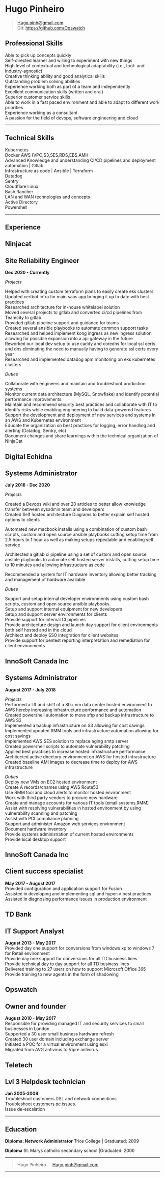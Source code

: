 # Hugo Pinheiro
 

> [Hugo.pinh@gmail.com](Hugo.pinh@gmail.com)  
> Git: https://github.com/Opswatch


## Professional Skills 

Able to pick up concepts quickly                                                                      
Self-directed learner and willing to experiment with new things                            
High level of contextual and technological adaptability (i.e., tool- and industry-agnostic)                                                                                     
Creative thinking ability and good analytical skills                                                   
Outstanding problem solving abilities                                                          
Experience working both as part of a team and independently                                          
Excellent communication skills (written and oral)                                              
Superior customer service skills                                                                     
Able to work in a fast paced environment and able to adapt to different work priorities                                                                                    
Experience working as a consultant                                                                            
A passion for the field of devops, software engineering and cloud

-------

## Technical Skills 

Kubernetes                                                         
Docker
AWS (VPC,S3,SES,RDS,EBS,AMI)                                                                                                                                                  
Advanced Knowledge and understanding CI/CD pipelines and deployment automation | Gitlab                                                                                       
Infrastructure as code | Ansible | Terraform                                                                                                                                  
Datadog                                                                                                                                                                       
Sentry                                                                                                                                                                        
Cloudflare                                                                                                                                                                    Linux                                                                                                                                                                         
Bash                                                                                                                                                                          Rancher                                                                             
LAN and WAN technologies and concepts                                                            
Active Directory                                                                                
Powershell                                                                                                                                             

------

## Experience 

## Ninjacat
## Site Reliability Engineer 
  __Dec 2020 - Currently__

  _Projects_

Helped with creating custom terraform plans to easily create eks clusters                                                                                                     
Updated certbot infra for main saas app bringing it up to date with best practices                                                                                            
Researched architecture for in-house whitelabel solution                                                                                                                      
Moved several projects to gitlab and converted ci/cd pipelines from Teamcity to gitlab                                                                                        
Provided gitlab pipeline support and guidance for teams                                                                                                                       
Created several ansible playbooks to automate common support tasks                                                                                                            
Researched and helped implement kong ingress as new ingress solution allowing for possible expansion into a api gateway in the future                                         
Reworked our local dev setup to use caddy and coredns for local ssl certs and dns eliminating the need to manually having to generate ssl certs every year                    
Researched and implemented datadog apm monitoring on eks kubernetes clusters                                                                                                  

  _Duties_

Collaborate with engineers and maintain and troubleshoot production systems                                                                                                   
Monitor current data architecture (MySQL, Snowflake) and identify potential performance improvements                                                                          
Maintain and recommend security best practices and collaborate with IT to identify risks while enabling engineering to build data-powered features                            
Support the development and deployment of new services and systems in an AWS and Kubernetes environment                                                                       
Educate the organization on best practices for logging, error handling and alerting (Datadog, Sentry, etc)                                                                    
Document changes and share learnings within the technical organization of NinjaCat                                                                                            

## Digital Echidna
## Systems Administrator
  __July 2018 - Dec 2020__
  
 _Projects_ 

Created a Devops wiki and over 20 articles to better allow knowledge transfer between sysadmin team and developers                                                       
Created Self hosted architecture Diagrams to better explain self hosted options to clients                                                                                                              

Automated new macbook installs using a combination of custom bash scripts, custom and open source ansible playbooks cutting setup time from 2.5 hours to 1 hour as well as making setups repeatable and enabling self service                                                                                                                            
                                                                                                                                                                              
Architected a gitlab ci pipeline using a set of custom and open source ansible playbooks to automate self hosted server installs, cutting setup time to 10 minutes and allowing infrastructure as code                                                                                                                                               
                                                                                                                                                                              
Recommended a system for IT hardware inventory allowing better tracking and management of hardware available                                                                                        

 _Duties_ 
 
Support and setup internal developer environments using custom bash scripts, custom and open source ansible playbooks.                                                                       
Setup and support internal equipment for new developers                                                                                                                      
Setup and support server environments for clients                                                                                                                             
Provide support for internal CI pipelines                                                                                                                                        
Provide architecture design and launch day support for client environments both self hosted and in the cloud                                                                    
Architect and deploy SSO integration for client websites                                                                                                                        
Provide support for pentest reporting interpretation and remediation for client environments                                                                                       


## InnoSoft Canada Inc
## Systems Administrator
  __August 2017 - July 2018__                                                                                                                                                                                             

 _Projects_                                                                                                                                                                                                             
Performed a lift and shift of a 80+ vm data center hosted environment to AWS hereby increasing infrastructure performance and automation                                                                                
Created powershell automation to move sftp and backup infrastructure to AWS S3                                                                                                                                          
Implemented a backup infrastructure on S3 allowing for cost savings                                                                                                                                                     
Implemented updated RMM tools and infrastructure automation allowing for cost savings                                                                                                                                   
Implemented AWS SES solution to replace aging smtp server                                                                                                                                                               
Created powershell scripts to automate vulnerability patching                                                                                                                                                           
Applied best practices to increase hosted infrastructure performance                                                                                                                                                    
Architected active directory environment on AWS for hosted infrastructure                                                                                                                                               
Created baseline AMI images to decrease time to deploy for AWS infrastructure                                                                                                                                           

 _Duties_                                                                                                                                                                                                               
Deploy new VMs on EC2 hosted environment                                                                                                                                                                                                                                                                                                                           
Create A records/cnames using AWS Route53                                                                                                                                                                                                                                                                
Use RMM tool and cloud alerts to monitor hosted environment                                                                                                                                                             
Work with third party vendors to procure new hardware                                                                                                                                                                   
Create and manage accounts for various IT tools (email systems,RMM)                                                                                                                                                     
Assist with resolving vulnerabilities in hosted environment by using vulnerability scanning and patching                                                                                                                
Assist with PCI compliance planning                                                                                                                                                                                     
Support and administer Amazon web services environment                                                                                                                                                                  
Document hardware inventory                                                                                                                                                                                             
Provide systems administration of current hosted environments                                                                                                                                                           
Provide local desktop support                                                                                                                                                                                           


## InnoSoft Canada Inc
## Client success specialist
  __May 2017 - August 2017__                                                                                                                                                                                            
Provided configuration and application support for Fusion                                                                                                                                                               
Assisted in developing and implementing sql and hyper-v best practices                                                                                                                                                 
Assisted in diagnosing performance issues in production environment                                                                                                                                                     

## TD Bank
## IT Support Analyst
  __August 2013 - May 2017__                                                                         
Provided day one support for conversions from windows xp to windows 7 for Retail environment                                                                                       
Provide day one support for conversions for all TD business lines                                          
Provide technical day to day support for all TD business lines                                             
Delivered training to 27 users on how to support Microsoft Office 365                                                 
Provide training to new agents in the form of shadowing

## Opswatch
## Owner and founder
  __August 2010 - May 2017__                                                                     
Responsible for providing managed IT and security services to small businesses in London.                                                                  
Supported a 30 user small business hardware refresh                                                   
Created 30 user domain including exchange server                                                               
Initiated a POC for a virtual environment using esxi                                                      
Migrated from AVG antivirus to Vipre antivirus                                                                            

## Teletech
## Lvl 3 Helpdesk technician
  __Jan 2005-2008__                                                                             
Troubleshoot customers DSL and network connections                                                  
Troubleshoot customers pc issues.                                                                         
Issue de-escalation

------

## Education 

**Diploma: Network Administrator**
Trios College | Graduated: 2009

**Diploma**
St. Marys catholic secondary school |Graduated: 2000


------

> Hugo Pinheiro -- [Hugo.pinh@gmail.com](hugo.pinh@gmail.com) 

------
